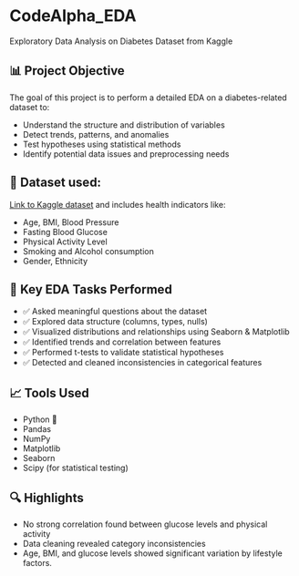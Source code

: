 # CodeAlpha_EDA
Exploratory Data Analysis on Diabetes Dataset from Kaggle

## 📊 Project Objective

The goal of this project is to perform a detailed EDA on a diabetes-related dataset to:

- Understand the structure and distribution of variables
- Detect trends, patterns, and anomalies
- Test hypotheses using statistical methods
- Identify potential data issues and preprocessing needs

## 📁 Dataset used:
[Link to Kaggle dataset](https://www.kaggle.com/datasets/marshalpatel3558/diabetes-prediction-dataset) and includes health indicators like:

- Age, BMI, Blood Pressure
- Fasting Blood Glucose
- Physical Activity Level
- Smoking and Alcohol consumption
- Gender, Ethnicity

## 🧠 Key EDA Tasks Performed

- ✅ Asked meaningful questions about the dataset
- ✅ Explored data structure (columns, types, nulls)
- ✅ Visualized distributions and relationships using Seaborn & Matplotlib
- ✅ Identified trends and correlation between features
- ✅ Performed t-tests to validate statistical hypotheses
- ✅ Detected and cleaned inconsistencies in categorical features

## 📈 Tools Used

- Python 🐍
- Pandas
- NumPy
- Matplotlib
- Seaborn
- Scipy (for statistical testing)

## 🔍 Highlights

- No strong correlation found between glucose levels and physical activity
- Data cleaning revealed category inconsistencies
- Age, BMI, and glucose levels showed significant variation by lifestyle factors.
